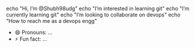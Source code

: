 echo "Hi, I’m @Shubh98udg"
echo "I’m interested in learning git"
echo "I’m currently learning git"
echo "I’m looking to collaborate on devops"
echo "How to reach me as a devops engg"
- 😄 Pronouns: ...
- ⚡ Fun fact: ...

<!---
Shubh98udg/Shubh98udg is a ✨ special ✨ repository because its `README.md` (this file) appears on your GitHub profile.
You can click the Preview link to take a look at your changes.
--->
